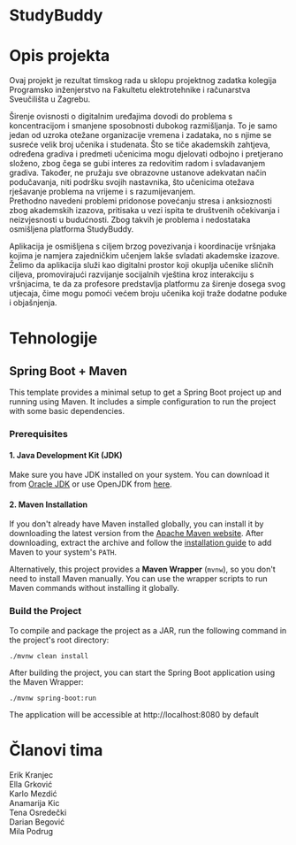 # StudyBuddy

# Opis projekta

Ovaj projekt je rezultat timskog rada u sklopu projektnog zadatka kolegija Programsko inženjerstvo na Fakultetu elektrotehnike i računarstva Sveučilišta u Zagrebu.

Širenje ovisnosti o digitalnim uređajima dovodi do problema s koncentracijom i smanjene sposobnosti dubokog razmišljanja. To je samo jedan od uzroka otežane organizacije vremena i zadataka, no s njime se susreće velik broj učenika i studenata. Što se tiče akademskih zahtjeva, određena gradiva i predmeti učenicima mogu djelovati odbojno i pretjerano složeno, zbog čega se gubi interes za redovitim radom i svladavanjem gradiva. Također, ne pružaju sve obrazovne ustanove adekvatan način podučavanja, niti podršku svojih nastavnika, što učenicima otežava rješavanje problema na vrijeme i s razumijevanjem.  
Prethodno navedeni problemi pridonose povećanju stresa i anksioznosti zbog akademskih izazova, pritisaka u vezi ispita te društvenih očekivanja i neizvjesnosti u budućnosti. Zbog takvih je problema i nedostataka osmišljena platforma StudyBuddy.

Aplikacija je osmišljena s ciljem brzog povezivanja i koordinacije vršnjaka kojima je namjera zajedničkim učenjem lakše svladati akademske izazove. Želimo da aplikacija služi kao digitalni prostor koji okuplja učenike sličnih ciljeva, promovirajući razvijanje socijalnih vještina kroz interakciju s vršnjacima, te da za profesore predstavlja platformu za širenje dosega svog utjecaja, čime mogu pomoći većem broju učenika koji traže dodatne poduke i objašnjenja.


# Tehnologije

## Spring Boot + Maven

This template provides a minimal setup to get a Spring Boot project up and running using Maven. 
It includes a simple configuration to run the project with some basic dependencies.

### Prerequisites

#### 1. Java Development Kit (JDK)

Make sure you have JDK installed on your system. You can download it from [Oracle JDK](https://www.oracle.com/java/technologies/javase-jdk11-downloads.html) 
or use OpenJDK from [here](https://jdk.java.net/).

#### 2. Maven Installation

If you don't already have Maven installed globally, you can install it by downloading the 
latest version from the [Apache Maven website](https://maven.apache.org/download.cgi).
After downloading, extract the archive and follow the [installation guide](https://maven.apache.org/install.html)
to add Maven to your system's `PATH`.
  
Alternatively, this project provides a **Maven Wrapper** (`mvnw`), so you don't need to install Maven manually. 
You can use the wrapper scripts to run Maven commands without installing it globally.

### Build the Project

To compile and package the project as a JAR, run the following command in the project's root directory:
```
./mvnw clean install
```

After building the project, you can start the Spring Boot application using the Maven Wrapper:
```
./mvnw spring-boot:run
```

The application will be accessible at http://localhost:8080 by default


# Članovi tima
Erik Kranjec  
Ella Grković  
Karlo Mezdić  
Anamarija Kic  
Tena Osredečki  
Darian Begović  
Mila Podrug  
